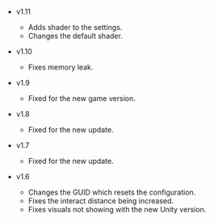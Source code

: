 - v1.11
  - Adds shader to the settings.
  - Changes the default shader.

- v1.10
  - Fixes memory leak.

- v1.9
  - Fixed for the new game version.

- v1.8
  - Fixed for the new update.

- v1.7
  - Fixed for the new update.

- v1.6
  - Changes the GUID which resets the configuration.
  - Fixes the interact distance being increased.
  - Fixes visuals not showing with the new Unity version.
